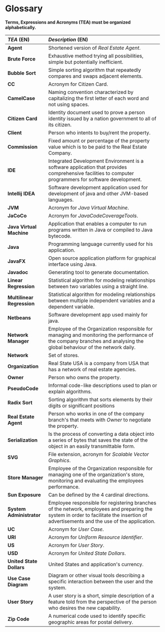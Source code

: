 # Glossary

**Terms, Expressions and Acronyms (TEA) must be organized alphabetically.**

| **_TEA_** (EN)             | **_Description_** (EN)                                                                                                                                                                  |
|:---------------------------|:----------------------------------------------------------------------------------------------------------------------------------------------------------------------------------------|
| **Agent**                  | Shortened version of _Real Estate Agent_.                                                                                                                                               |
| **Brute Force**            | Exhaustive method trying all possibilities, simple but potentially inefficient.                                                                                                         |
| **Bubble Sort**            | Simple sorting algorithm that repeatedly compares and swaps adjacent elements.                                                                                                          |
| **CC**                     | Acronym for Citizen Card.                                                                                                                                                               |
| **CamelCase**              | Naming convention characterized by capitalizing the first letter of each word and not using spaces.                                                                                     |
| **Citizen Card**           | Identity document used to prove a person identity issued by a nation government to all of its citizen.                                                                                  |
| **Client**                 | Person who intents to buy/rent the property.                                                                                                                                            |
| **Commission**             | Fixed amount or percentage of the property value which is to be paid to the Real Estate Company.                                                                                        |
| **IDE**                    | Integrated Development Environment is a software application that provides comprehensive facilities to computer programmers for software development.                                   |
| **Intellij IDEA**          | Software development application used for development of java and other JVM-based languages.                                                                                            |
| **JVM**                    | Acronym for _Java Virtual Machine_.                                                                                                                                                     |
| **JaCoCo**                 | Acronym for _JavaCodeCoverageTools_.                                                                                                                                                    |
| **Java Virtual Machine**   | Application that enables a computer to run programs written in Java or compiled to Java bytecode.                                                                                       |
| **Java**                   | Programming language currently used for his application.                                                                                                                                |
| **JavaFX**                 | Open source application platform for graphical interface using Java.                                                                                                                    |
| **Javadoc**                | Generating tool to generate documentation.                                                                                                                                              |
| **Linear Regression**      | Statistical algorithm for modeling relationships between two variables using a straight line.                                                                                           |
| **Multilinear Regression** | Statistical algorithm for modeling relationships between multiple independent variables and a dependent variable.                                                                       |
| **Netbeans**               | Software development app used mainly for java.                                                                                                                                          |
| **Network Manager**        | Employee of the Organization responsible for managing and monitoring the performance of the company branches and analysing the global behaviour of the network daily.                   |
| **Network**                | Set of stores.                                                                                                                                                                          |
| **Organization**           | Real State USA is a company from USA that has a network of real estate agencies.                                                                                                        |
| **Owner**                  | Person who owns the property.                                                                                                                                                           |
| **PseudoCode**             | Informal code-like descriptions used to plan or explain algorithms.                                                                                                                     |
| **Radix Sort**             | Sorting algorithm that sorts elements by their digits or significant positions                                                                                                          |
| **Real Estate Agent**      | Person who works in one of the company branch's that meets with _Owner_ to negotiate the property.                                                                                      |
| **Serialization**          | Is the process of converting a data object into a series of bytes that saves the state of the object in an easily transmittable form.                                                   |
| **SVG**                    | File extension, acronym for _Scalable Vector Graphics_.                                                                                                                                 |
| **Store Manager**          | Employee of the Organization responsible for managing one of the organization's store, monitoring and evaluating the employees performance.                                             |
| **Sun Exposure**           | Can be defined by the 4 cardinal directions.                                                                                                                                            |
| **System Administrator**   | Employee responsible for registering branches of the network, employees and preparing the system in order to facilitate the insertion of advertisements and the use of the application. |
| **UC**                     | Acronym for _User Case_.                                                                                                                                                                |
| **URI**                    | Acronym for _Uniform Resource Identifier_.                                                                                                                                              |
| **US**                     | Acronym for _User Story_.                                                                                                                                                               |
| **USD**                    | Acronym for _United State Dollars_.                                                                                                                                                     |
| **United State Dollars**   | United States and application's currency.                                                                                                                                               |
| **Use Case Diagram**       | Diagram or other visual tools describing a specific interaction between the user and the system.                                                                                        |
| **User Story**             | A user story is a short, simple description of a feature told from the perspective of the person who desires the new capability.                                                        |
| **Zip Code**               | A numerical code used to identify specific geographic areas for postal delivery.                                                                                                        |
